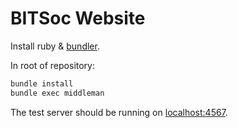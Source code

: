 # BITSoc Website

Install ruby & [bundler](http://bundler.io).

In root of repository:

```sh
bundle install
bundle exec middleman
```

The test server should be running on [localhost:4567](http://localhost:4567).